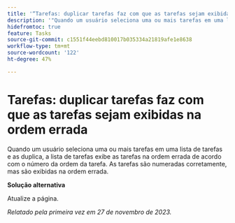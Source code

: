```yaml
---
title: '“Tarefas: duplicar tarefas faz com que as tarefas sejam exibidas na ordem errada”'
description: '"Quando um usuário seleciona uma ou mais tarefas em uma lista de tarefas e as duplica, a lista de tarefas exibe as tarefas na ordem errada de acordo com o número da ordem da tarefa. As tarefas são numeradas corretamente, mas são exibidas na ordem errada. Uma solução alternativa está disponível.”'
hidefromtoc: true
feature: Tasks
source-git-commit: c1551f44eebd810017b035334a21819afe1e8638
workflow-type: tm+mt
source-wordcount: '122'
ht-degree: 47%

---
```



# Tarefas: duplicar tarefas faz com que as tarefas sejam exibidas na ordem errada

Quando um usuário seleciona uma ou mais tarefas em uma lista de tarefas e as duplica, a lista de tarefas exibe as tarefas na ordem errada de acordo com o número da ordem da tarefa. As tarefas são numeradas corretamente, mas são exibidas na ordem errada.

**Solução alternativa**

Atualize a página.

_Relatado pela primeira vez em 27 de novembro de 2023._
